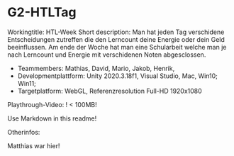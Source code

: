 # G2-HTLTag

Workingtitle: HTL-Week
Short description: Man hat jeden Tag verschidene Entscheidungen zutreffen die den Lerncount deine Energie oder dein Geld beeinflussen. 
Am ende der Woche hat man eine Schularbeit welche man je nach Lerncount und Energie mit verschidenen Noten abgesclossen.

+ Teammembers: Mathias, David, Mario, Jakob, Henrik,
+ Developmentplattform: Unity 2020.3.18f1, Visual Studio, Mac, Win10; Win11;
+ Targetplatform: WebGL, Referenzresolution Full-HD 1920x1080

Playthrough-Video: ! < 100MB!

Use Markdown in this readme!

Otherinfos: 

Matthias war hier!